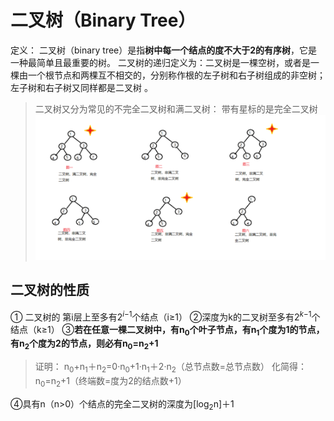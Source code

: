 


# 二叉树（Binary Tree）
 
定义： 二叉树（binary tree）是指**树中每一个结点的度不大于2的有序树**，它是一种最简单且最重要的树。 二叉树的递归定义为：二叉树是一棵空树，或者是一棵由一个根节点和两棵互不相交的，分别称作根的左子树和右子树组成的非空树；左子树和右子树又同样都是二叉树 。
>二叉树又分为常见的不完全二叉树和满二叉树：
>带有星标的是完全二叉树![输入图片说明](/imgs/2025-06-30/xWXETylTPogiuKzd.png)

## 二叉树的性质

① 二叉树的 第i层上至多有2$^i$$^-$$^1$个结点（i≥1）
②深度为k的二叉树至多有2$^k$$^-$$^1$个结点（k≥1）
③**若在任意一棵二叉树中，有n$_0$个叶子节点，有n$_1$个度为1的节点，有n$_2$个度为2的节点，则必有n$_0$=n$_2$+1**
>证明：
>n$_0$+n$_1$＋n$_2$=0·n$_0$+1·n$_1$＋2·n$_2$（总节点数=总节点数）
>化简得：n$_0$=n$_2$+1（终端数=度为2的结点数+1）

④具有n（n>0）个结点的完全二叉树的深度为[log$_2$n]＋1
<!--stackedit_data:
eyJoaXN0b3J5IjpbMTc2OTc0OTY2NiwtMTg3NDkwODg2Ml19
-->